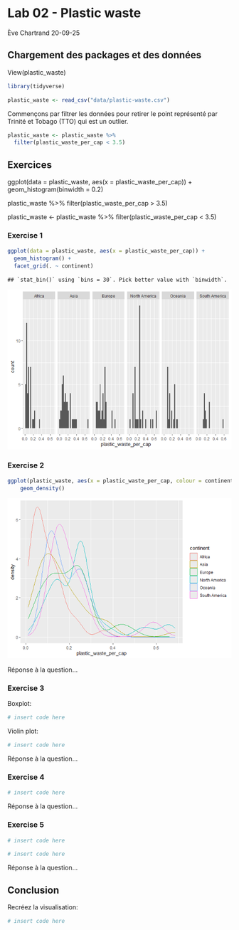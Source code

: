 Lab 02 - Plastic waste
================
Ève Chartrand
20-09-25

## Chargement des packages et des données

View(plastic_waste)

``` r
library(tidyverse) 
```

``` r
plastic_waste <- read_csv("data/plastic-waste.csv")
```

Commençons par filtrer les données pour retirer le point représenté par
Trinité et Tobago (TTO) qui est un outlier.

``` r
plastic_waste <- plastic_waste %>%
  filter(plastic_waste_per_cap < 3.5)
```

## Exercices

ggplot(data = plastic_waste, aes(x = plastic_waste_per_cap)) +
geom_histogram(binwidth = 0.2)

plastic_waste %\>% filter(plastic_waste_per_cap \> 3.5)

plastic_waste \<- plastic_waste %\>% filter(plastic_waste_per_cap \<
3.5)

### Exercise 1

``` r
ggplot(data = plastic_waste, aes(x = plastic_waste_per_cap)) +
  geom_histogram() +
  facet_grid(. ~ continent)
```

    ## `stat_bin()` using `bins = 30`. Pick better value with `binwidth`.

![](lab-02_files/figure-gfm/plastic-waste-continent-1.png)<!-- -->

### Exercise 2

``` r
ggplot(plastic_waste, aes(x = plastic_waste_per_cap, colour = continent)) +
    geom_density()
```

![](lab-02_files/figure-gfm/plastic-waste-density-1.png)<!-- -->

Réponse à la question…

### Exercise 3

Boxplot:

``` r
# insert code here
```

Violin plot:

``` r
# insert code here
```

Réponse à la question…

### Exercise 4

``` r
# insert code here
```

Réponse à la question…

### Exercise 5

``` r
# insert code here
```

``` r
# insert code here
```

Réponse à la question…

## Conclusion

Recréez la visualisation:

``` r
# insert code here
```
